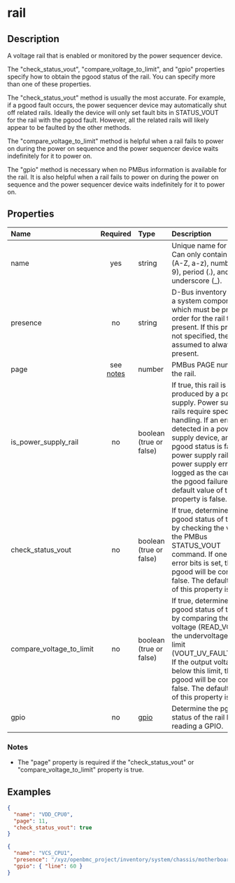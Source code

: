 # rail

## Description

A voltage rail that is enabled or monitored by the power sequencer device.

The "check_status_vout", "compare_voltage_to_limit", and "gpio" properties
specify how to obtain the pgood status of the rail. You can specify more than
one of these properties.

The "check_status_vout" method is usually the most accurate. For example, if a
pgood fault occurs, the power sequencer device may automatically shut off
related rails. Ideally the device will only set fault bits in STATUS_VOUT for
the rail with the pgood fault. However, all the related rails will likely appear
to be faulted by the other methods.

The "compare_voltage_to_limit" method is helpful when a rail fails to power on
during the power on sequence and the power sequencer device waits indefinitely
for it to power on.

The "gpio" method is necessary when no PMBus information is available for the
rail. It is also helpful when a rail fails to power on during the power on
sequence and the power sequencer device waits indefinitely for it to power on.

## Properties

| Name                     |      Required       | Type                    | Description                                                                                                                                                                                                                                                                                                                    |
| :----------------------- | :-----------------: | :---------------------- | :----------------------------------------------------------------------------------------------------------------------------------------------------------------------------------------------------------------------------------------------------------------------------------------------------------------------------- |
| name                     |         yes         | string                  | Unique name for the rail. Can only contain letters (A-Z, a-z), numbers (0-9), period (.), and underscore (\_).                                                                                                                                                                                                                 |
| presence                 |         no          | string                  | D-Bus inventory path of a system component which must be present in order for the rail to be present. If this property is not specified, the rail is assumed to always be present.                                                                                                                                             |
| page                     | see [notes](#notes) | number                  | PMBus PAGE number of the rail.                                                                                                                                                                                                                                                                                                 |
| is_power_supply_rail     |         no          | boolean (true or false) | If true, this rail is produced by a power supply. Power supply rails require special error handling. If an error is detected in a power supply device, and the pgood status is false for a power supply rail, the power supply error is logged as the cause of the pgood failure. The default value of this property is false. |
| check_status_vout        |         no          | boolean (true or false) | If true, determine the pgood status of the rail by checking the value of the PMBus STATUS_VOUT command. If one of the error bits is set, the rail pgood will be considered false. The default value of this property is false.                                                                                                 |
| compare_voltage_to_limit |         no          | boolean (true or false) | If true, determine the pgood status of the rail by comparing the output voltage (READ_VOUT) to the undervoltage fault limit (VOUT_UV_FAULT_LIMIT). If the output voltage is below this limit, the rail pgood will be considered false. The default value of this property is false.                                            |
| gpio                     |         no          | [gpio](gpio.md)         | Determine the pgood status of the rail by reading a GPIO.                                                                                                                                                                                                                                                                      |

### Notes

- The "page" property is required if the "check_status_vout" or
  "compare_voltage_to_limit" property is true.

## Examples

```json
{
  "name": "VDD_CPU0",
  "page": 11,
  "check_status_vout": true
}
```

```json
{
  "name": "VCS_CPU1",
  "presence": "/xyz/openbmc_project/inventory/system/chassis/motherboard/cpu1",
  "gpio": { "line": 60 }
}
```

